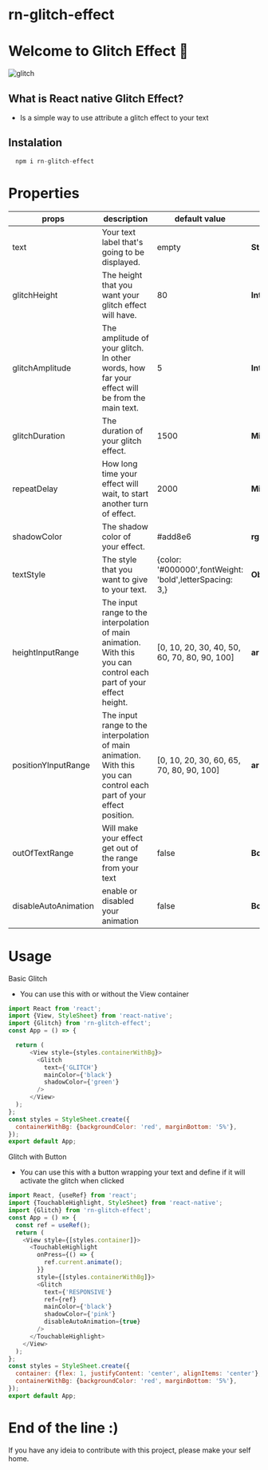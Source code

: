 # rn-glitch-effect

# Welcome to Glitch Effect :wave: 

![glitch](https://user-images.githubusercontent.com/49838612/108607032-a1b4b880-739c-11eb-90c3-7789339e2f3c.gif)

## What is React native Glitch Effect?

- Is a simple way to use attribute a glitch effect to your text

## Instalation

```javascript
  npm i rn-glitch-effect
```
# Properties
| props  |  description  | default value    |                       |
| ------------------- | ------------------- | -------------------  | ------------------- |
|  text |  Your text label that's going to be displayed. | empty | <b>String</b>|
|  glitchHeight |  The height that you want your glitch effect will have. | 80 | <b>Integer</b>|
|  glitchAmplitude |  The amplitude of your glitch. In other words, how far your effect will be from the main text. | 5 | <b>Integer</b>|
|  glitchDuration |  The duration of your glitch effect. | 1500 | <b>Milisseconds</b>|
|  repeatDelay |  How long time your effect will wait, to start another turn of effect. | 2000 | <b>Milisseconds</b>|
|  shadowColor |  The shadow color of your effect. | #add8e6 | <b>rgb</b>|
|  textStyle |  The style that you want to give to your text. | {color: '#000000',fontWeight: 'bold',letterSpacing: 3,} | <b>Object</b>|
|  heightInputRange |  The input range to the interpolation of main animation. With this you can control each part of your effect height. | [0, 10, 20, 30, 40, 50, 60, 70, 80, 90, 100] | <b>array</b>|
|  positionYInputRange |  The input range to the interpolation of main animation. With this you can control each part of your effect position. | [0, 10, 20, 30, 60, 65, 70, 80, 90, 100] | <b>array</b>|
|  outOfTextRange |  Will make your effect get out of the range from your text | false | <b>Boolean</b>|
|  disableAutoAnimation |  enable or disabled your animation | false | <b>Boolean</b>|

# Usage

Basic Glitch
- You can use this with or without the View container
```javascript
import React from 'react';
import {View, StyleSheet} from 'react-native';
import {Glitch} from 'rn-glitch-effect';
const App = () => {

  return (
      <View style={styles.containerWithBg}>
        <Glitch
          text={'GLITCH'}
          mainColor={'black'}
          shadowColor={'green'}
        />
      </View>
  );
};
const styles = StyleSheet.create({
  containerWithBg: {backgroundColor: 'red', marginBottom: '5%'},
});
export default App;

```
Glitch with Button
- You can use this with a button wrapping your text and define if it will activate the glitch when clicked

```javascript
import React, {useRef} from 'react';
import {TouchableHighlight, StyleSheet} from 'react-native';
import {Glitch} from 'rn-glitch-effect';
const App = () => {
  const ref = useRef();
  return (
    <View style={[styles.container]}>
      <TouchableHighlight
        onPress={() => {
          ref.current.animate();
        }}
        style={[styles.containerWithBg]}>
        <Glitch
          text={'RESPONSIVE'}
          ref={ref}
          mainColor={'black'}
          shadowColor={'pink'}
          disableAutoAnimation={true}
        />
      </TouchableHighlight>
    </View>
  );
};
const styles = StyleSheet.create({
  container: {flex: 1, justifyContent: 'center', alignItems: 'center'},
  containerWithBg: {backgroundColor: 'red', marginBottom: '5%'},
});
export default App;

```

# End of the line :)

If you have any ideia to contribute with this project, please make your self home.



